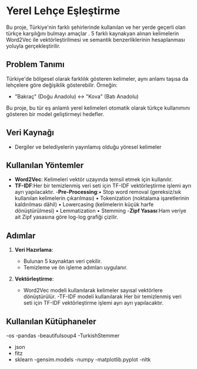 # Yerel Lehçe Eşleştirme

Bu proje, Türkiye'nin farklı şehirlerinde kullanılan ve her yerde geçerli olan türkçe karşılığını bulmayı amaçlar . 5 farklı kaynakyan alınan kelimelerin Word2Vec ile vektörleştirilmesi ve semantik benzerliklerinin hesaplanması yoluyla gerçekleştirilir.

## Problem Tanımı

Türkiye'de bölgesel olarak farklılık gösteren kelimeler, aynı anlamı taşısa da lehçelere göre değişiklik gösterebilir. Örneğin:

- "Bakraç" (Doğu Anadolu) ↔ "Kova" (Batı Anadolu)

Bu proje, bu tür eş anlamlı yerel kelimeleri otomatik olarak türkçe kullanımını gösteren bir model geliştirmeyi hedefler.

## Veri Kaynağı

- Dergiler ve belediyelerin yayınlamış olduğu yöresel kelimeler

##  Kullanılan Yöntemler

- **Word2Vec**: Kelimeleri vektör uzayında temsil etmek için kullanılır.
- **TF-IDF**:Her bir temizlenmiş veri seti için TF-IDF vektörleştirme 
işlemi ayrı ayrı yapılacaktır.
-**Pre-Processing**:• Stop word removal (gereksiz/sık kullanılan kelimelerin çıkarılması) 
• Tokenization (noktalama işaretlerinin kaldırılması dâhil) 
• Lowercasing (kelimelerin küçük harfe dönüştürülmesi) 
• Lemmatization 
• Stemming 
-**Zipf Yasası**:Ham veriye ait Zipf yasasına göre log-log grafiği çizilir. 

##  Adımlar

1. **Veri Hazırlama**:
   - Bulunan 5 kaynaktan veri çekilir.
   - Temizleme ve ön işleme adımları uygulanır.

2. **Vektörleştirme**:
   - Word2Vec modeli kullanılarak kelimeler sayısal vektörlere dönüştürülür.
   -TF-IDF modeli kullanılarak Her bir temizlenmiş veri seti için TF-IDF vektörleştirme 
işlemi ayrı ayrı yapılacaktır.
## Kullanılan Kütüphaneler
-os
-pandas
-beautifulsoup4
-TurkishStemmer
- json
- fitz
- sklearn
-gensim.models
-numpy
-matplotlib.pyplot
-nltk



